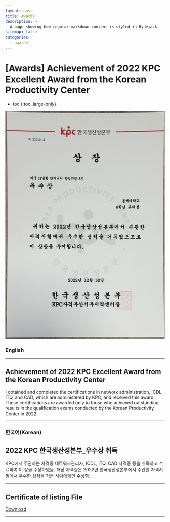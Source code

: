 ```yaml
---
layout: post
title: Awards
description: >
  A page showing how regular markdown content is styled in Hydejack.
sitemap: false
categories:
  - awards
---
```


# [Awards] Achievement of 2022 KPC Excellent Award from the Korean Productivity Center

* toc
{:toc .large-only}


![screenshot](/assets/img/blog/kpc.jpg)

### English
---
## Achievement of 2022 KPC Excellent Award from the Korean Productivity Center
 I obtained and completed the certifications in network administration, ICDL, ITQ, and CAD, which are administered by KPC, and received this award. These certifications are awarded only to those who achieved outstanding results in the qualification exams conducted by the Korean Productivity Center in 2022.


 
---

### 한국어(Korean)
## 2022 KPC 한국생산성본부_우수상 취득
  
  KPC에서 주관하는 자격증 네트워크관리사, ICDL, ITQ, CAD 자격증 등을 취득하고 수료하여 이 상을 수상하였음. 해당 자격증은 2022년 한국생산성본부에서 주관한 자격시험에서 우수한 성적을 거둔 사람에게만 수상함.
  
---

## Certificate of listing File
[Download](https://bit.ly/3VgkuWY)

---